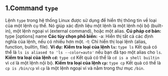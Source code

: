 ## 1.Command `type`
Lệnh `type` trong hệ thống Linux được sử dụng để hiển thị thông tin về loại của một lệnh cụ thể. Nó giúp xác định liệu một lệnh là một lệnh nội bộ (built-in), một lệnh ngoại vi (external command), hoặc một alias.
**Cú pháp cơ bản:** 
type [options] name
**Các tùy chọn phổ biến:**
-a: Hiển thị tất cả các định nghĩa của lệnh, nếu có nhiều hơn một.
-t: Chỉ hiển thị loại lệnh (alias, function, builtin, file).
**Ví dụ:**
**Kiểm tra loại của lệnh `ls`:** `type ls`
Kết quả có thể là `ls is aliased to 'ls --color=auto'` nếu bạn đã tạo một alias cho `ls`.
**Kiểm tra loại của lệnh `cd`:** `type cd`
Kết quả có thể là `cd is a shell builtin` vì `cd` là một lệnh nội bộ.
**Kiểm tra loại của lệnh `cp`:** `type cp`
Kết quả có thể là `cp is /bin/cp` vì `cp` là một lệnh ngoại vi và nằm trong thư mục `/bin`.